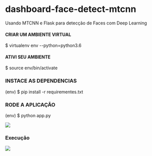 # dashboard-face-detect-mtcnn
Usando MTCNN e Flask para detecção de Faces com Deep Learning

#### CRIAR UM AMBIENTE VIRTUAL
$ virtualenv env --python=python3.6 

#### ATIVI SEU AMBIENTE 
$ source env/bin/activate 

### INSTACE AS DEPENDENCIAS
(env) $ pip install  -r requirementes.txt 

### RODE A APLICAÇÃO
(env) $ python app.py 

![](https://media.giphy.com/media/Vhhat1Y61kdapNSmph/giphy.gif)


### Execução

![](https://media.giphy.com/media/kyuOZGTdZZGEhrQQkZ/giphy.gif)
